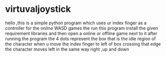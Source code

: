 # virtuvaljoystick
hello ,this is a simple python program which uses ur index finger as a controller for the online WASD games
the run this program install the given requirement libraries and then open a online or offline game next to it after running the program 
the 4 dots represent the box that is the idle region of the character when u move the index finger to left of box crossing that edge the character moves left in the same way right ,up and down
